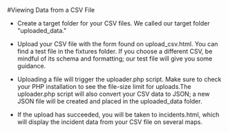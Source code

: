 #Viewing Data from a CSV File

* Create a target folder for your CSV files. We called our target folder
"uploaded_data."

* Upload your CSV file with the form found on upload_csv.html. You can find a 
test file in the fixtures folder. If you choose a different CSV, be mindful of its schema
and formatting; our test file will give you some guidance.

* Uploading a file will trigger the uploader.php script. Make sure to check your PHP installation 
to see the file-size limit for uploads.The uploader.php script will also convert your CSV data to JSON; 
a new JSON file will be created and placed in the uploaded_data folder.

* If the upload has succeeded, you will be taken to incidents.html, which will display
the incident data from your CSV file on several maps.